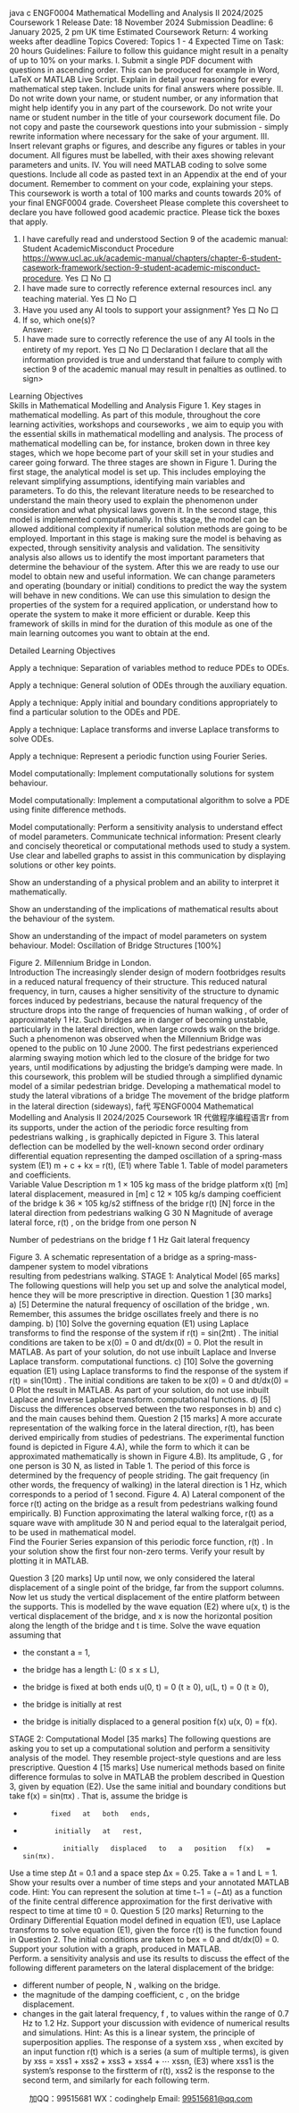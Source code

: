 java c
ENGF0004   Mathematical   Modelling and Analysis   II 
2024/2025 
Coursework   1 
Release Date:  18   November   2024
Submission Deadline: 6   January   2025,   2   pm   UK   time
Estimated Coursework Return:  4 working   weeks   after   deadline
Topics Covered:  Topics   1 - 4
Expected Time on Task:  20   hours
Guidelines: 
Failure to follow this guidance might result in a penalty of up to 10% on your marks. 
I.                Submit   a single PDF document with   questions   in   ascending   order.   This   can   be   produced   for   example   in   Word,   LaTeX   or   MATLAB   Live   Script.   Explain   in   detail   your   reasoning   for   every   mathematical step taken. Include units for final answers where   possible.
II. Do not write   down   your   name,   or   student   number,   or   any   information   that   might   help   identify   you in any part of   the coursework. Do not write your name or student number in the title   of   your   coursework    document    file. Do not copy      and      paste    the      coursework      questions      into      your   submission   - simply   rewrite   information   where   necessary   for   the   sake   of   your   argument.
III.                Insert    relevant    graphs    or   figures,   and   describe   any   figures   or   tables    in   your   document.   All
figures   must   be labelled, with their axes showing relevant parameters and units.
IV.                You will   need MATLAB coding to   solve   some   questions.   Include all code as pasted text in   an Appendix at the end of your document. Remember to comment on your code, explaining your steps.
This   coursework   is   worth   a   total   of   100 marks   and   counts   towards   20% of   your   final   ENGF0004   grade.
Coversheet 
Please complete this coversheet to declare you have followed good academic practice. Please tick the boxes that apply. 
1.   I   have carefully   read and   understood Section 9   of the   academic   manual:   Student   AcademicMisconduct   Procedure https://www.ucl.ac.uk/academic-manual/chapters/chapter-6-student-casework-framework/section-9-student-academic-misconduct-procedure. 
Yes 口 No 口 
2.   I   have   made sure to correctly   reference   external   resources   incl. any   teaching   material.
Yes 口 No 口 
3.   Have   you   used   any   AI   tools   to   support   your   assignment?
Yes 口 No 口 
4.   If   so, which   one(s)?  
Answer:   
5.   I   have   made sure to correctly reference the use of any AI tools in the entirety of my report.
Yes 口 No 口
Declaration 
I declare that all the   information   provided   is true and   understand   that   failure   to   comply   with   section
9 of the academic   manual   may   result   in   penalties as outlined.  to sign>


Learning Objectives  
Skills   in   Mathematical   Modelling and Analysis 
Figure 1. Key stages in mathematical modelling.  As   part   of this   module,   throughout   the   core   learning   activities, workshops   and   courseworks   ,   we   aim   to   equip   you   with   the   essential   skills   in   mathematical   modelling   and   analysis.   The   process   of   mathematical   modelling   can   be,   for   instance,   broken   down   in   three   key   stages,   which we   hope become part of your skill set   in your studies   and   career going   forward. The three stages are shown   in   Figure   1.   During the first   stage,   the   analytical   model   is   set   up.   This   includes   employing the   relevant simplifying assumptions,   identifying   main   variables   and   parameters. To do this, the relevant literature needs to   be   researched to   understand the   main   theory   used to   explain the   phenomenon   under   consideration   and what   physical   laws   govern   it. In the second stage, this   model   is   implemented computationally.   In this   stage,   the   model   can   be   allowed   additional   complexity   if   numerical   solution   methods   are   going   to   be   employed.   Important   in this stage   is   making sure the   model   is   behaving as   expected,   through   sensitivity   analysis   and validation. The   sensitivity   analysis   also   allows   us to   identify the   most   important   parameters that determine the behaviour of the system. After   this   we   are   ready   to   use   our   model   to   obtain   new   and   useful   information. We   can   change   parameters   and   operating   (boundary   or   initial)   conditions   to   predict   the   way   the   system   will   behave   in   new   conditions. We   can   use this simulation to design   the   properties   of   the   system   for a   required application, or   understand   how to   operate   the   system   to   make   it   more   efficient   or durable. 
Keep   this   framework   of   skills   in   mind   for   the   duration   of   this   module   as   one   of   the   main   learning outcomes you want to obtain at   the   end.


Detailed Learning Objectives  

Apply a technique: Separation of variables method to reduce PDEs to ODEs. 

Apply a technique: General solution of ODEs through the auxiliary equation. 

Apply a technique: Apply initial and boundary conditions appropriately to find a particular solution to the ODEs and PDE. 

Apply a technique: Laplace transforms and inverse Laplace transforms to solve ODEs. 

Apply a technique: Represent a periodic function using Fourier Series. 

Model       computationally:       Implement       computationally       solutions for       system behaviour. 

Model computationally: Implement a computational algorithm to solve a PDE using finite difference methods. 

Model computationally: Perform a sensitivity analysis to understand effect of model parameters. 
Communicate technical information: Present clearly and concisely theoretical or computational methods used to study a system. Use clear and labelled graphs to assist in this communication by displaying solutions or other key points. 

Show an understanding of a physical problem and an ability to interpret it mathematically. 

Show an understanding of the implications of mathematical results about the behaviour of the system. 

Show an understanding of    the       impact of model       parameters on system behaviour. 
Model: Oscillation of Bridge Structures [100%]  

Figure 2. Millennium Bridge in London.  
Introduction  The increasingly slender design of modern footbridges   results in   a   reduced   natural   frequency   of   their   structure.   This   reduced   natural   frequency,   in   turn,   causes   a   higher   sensitivity   of the   structure   to   dynamic   forces   induced   by   pedestrians,   because   the   natural   frequency   of   the   structure   drops   into   the   range   of frequencies   of   human   walking   ,   of order   of   approximately    1   Hz. Such   bridges   are   in   danger   of   becoming   unstable, particularly   in   the   lateral   direction, when   large crowds walk on the   bridge. Such a   phenomenon was observed when the   Millennium   Bridge was opened to the   public   on   10   June   2000.   The   first   pedestrians   experienced   alarming   swaying   motion   which   led   to   the   closure of the bridge for two years, until modifications by   adjusting the   bridge’s   damping were   made. 
In   this   coursework, this   problem   will   be   studied   through   a   simplified   dynamic   model   of   a   similar   pedestrian   bridge. 
Developing a mathematical model to study the lateral vibrations of a bridge  The   movement of the   bridge   platform   in the   lateral direction   (sideways), fa代 写ENGF0004 Mathematical Modelling and Analysis II 2024/2025 Coursework 1R
代做程序编程语言r from   its supports,   under the action of the periodic force resulting from pedestrians walking   , is graphically depicted   in   Figure   3. 
This   lateral   deflection   can   be   modelled   by   the   well-known   second   order   ordinary   differential   equation   representing the damped oscillation of a spring-mass system   (E1) m  +   c  + kx   =   r(t),                                                                                                                                              (E1) 
where 
Table 1. Table of model parameters and coefficients.  
Variable 
Value 
Description 
m 
1 × 105 kg 
mass of the bridge platform 
x(t) 
[m] 
lateral displacement, measured in [m] 
c 
12 × 105 kg/s 
damping coefficient of the bridge 
k 
36 × 105 kg/s2 
stiffness of the bridge 
r(t) 
[N] 
force in the lateral direction from pedestrians walking 
G 
30 N 
Magnitude of average lateral force, r(t) , on the bridge from one person 
N 

Number of pedestrians on the bridge 
f 
1 Hz 
Gait lateral frequency 

Figure 3. A schematic representation of a bridge as a spring-mass-dampener system to model vibrations  
resulting from pedestrians walking.  STAGE 1: Analytical Model [65 marks]  
The following questions will help you set up and solve the analytical model,   hence they will   be   more   prescriptive   in direction. 
Question 1 [30 marks]  
a)         [5]   Determine   the   natural   frequency   of   oscillation   of   the   bridge   ,   wn.   Remember,   this   assumes the bridge oscillates freely and there   is   no   damping. 
b)         [10] Solve   the   governing   equation   (E1)   using   Laplace   transforms   to   find   the   response of   the   system   if   r(t)   =   sin(2πt)   .   The   initial   conditions   are   taken   to   be   x(0)   =   0      and dt/dx(0)   =   0. Plot   the   result   in   MATLAB. As   part   of   your   solution, do   not   use   inbuilt   Laplace and   Inverse   Laplace transform. computational functions. 
c)       [10] Solve   the   governing   equation   (E1)   using   Laplace   transforms   to   find   the   response of   the   system   if   r(t)   =   sin(10πt)   .   The   initial   conditions   are   taken   to   be   x(0)   =   0    and dt/dx(0) =   0      Plot   the   result   in   MATLAB. As   part   of   your   solution, do   not   use   inbuilt   Laplace and   Inverse   Laplace transform. computational functions. 
d)         [5]   Discuss   the   differences   observed   between   the   two   responses   in   b)   and   c)   and   the main causes   behind them. 
Question 2 [15 marks]  A   more   accurate   representation   of   the   walking   force   in   the   lateral   direction,   r(t),   has   been   derived   empirically from   studies   of   pedestrians.   The   experimental function found   is   depicted   in   Figure   4.A),   while   the   form   to   which   it   can   be   approximated   mathematically   is   shown   in   Figure   4.B).   Its   amplitude,   G   ,   for   one   person   is   30   N,   as   listed   in   Table   1.   The   period   of   this force   is   determined   by   the   frequency   of   people   striding.   The   gait   frequency   (in   other words,   the   frequency   of walking)   in   the   lateral   direction   is   1   Hz, which   corresponds   to   a   period   of   1   second. 
Figure 4. A) Lateral component of the force r(t) acting on the bridge as a result from pedestrians walking found empirically. B) Function approximating the lateral walking force, r(t) as a square wave with amplitude 30 N and period equal to the lateralgait period, to be used in mathematical model.  
Find   the   Fourier   Series   expansion   of this   periodic force   function,   r(t)   .   In   your   solution   show   the first four non-zero terms. Verify your result   by   plotting   it   in   MATLAB.


Question 3 [20 marks]  Up   until   now, we   only   considered the   lateral   displacement   of a   single   point   of the   bridge, far   from   the   support   columns.   Now   let   us   study   the   vertical   displacement   of the   entire   platform   between the supports. 
This   is   modelled   by the wave equation (E2) 
where   u(x, t)   is   the   vertical   displacement   of   the   bridge,   and   x    is   now   the   horizontal   position   along   the   length   of   the   bridge   and   t      is   time. 
Solve the wave equation assuming that 
-    the   constant   a      =   1, 
-    the   bridge   has   a   length   L:   (0   ≤   x    ≤   L), 
-    the   bridge   is   fixed   at   both   ends 
u(0, t)   =   0            (t   ≥   0), 
u(L, t)   =   0            (t   ≥   0), 
-    the   bridge   is   initially   at   rest 

-    the bridge is   initially   displaced to   a   general   position f(x) 
u(x, 0)   = f(x).

STAGE 2: Computational Model [35 marks]  The   following   questions   are   asking   you   to   set   up   a   computational   solution   and   perform   a   sensitivity      analysis      of      the         model.    They         resemble      project-style      questions      and      are         less prescriptive. 
Question 4 [15 marks]  Use   numerical   methods   based on finite difference formulas to   solve   in   MATLAB   the   problem   described   in   Question   3, given   by   equation   (E2). Use   the   same   initial   and   boundary   conditions but   take   f(x)   =   sin(πx)   . That   is, assume   the   bridge   is 
-            fixed   at   both   ends, 
-             initially   at   rest, 
-               initially   displaced   to   a   position   f(x)   =   sin(πx). 
Use   a   time   step   Δt   =   0.1 and   a   space   step   Δx   =   0.25. Take   a   =   1   and   L   =   1. Show   your   results over a   number of time steps and your annotated   MATLAB code. 
Hint: You   can   represent   the   solution   at   time   t−1 =   (−Δt)      as   a   function   of   the   finite   central difference   approximation   for   the   first   derivative   with   respect   to   time   at   time   t0       =   0. 
Question 5 [20 marks]  Returning   to   the   Ordinary   Differential   Equation   model   defined   in   equation   (E1),   use   Laplace 
transforms   to   solve   equation   (E1), given   the   force   r(t)   is   the   function   found   in   Question   2. The initial   conditions   are   taken   to   bex  =   0   and dt/dx(0) =   0. Support your solution with a graph, produced in MATLAB.  
Perform. a sensitivity analysis and use its results to discuss the effect of the following different parameters on the lateral displacement of the bridge: 
-    different   number   of   people, N   , walking   on   the   bridge. 
-    the   magnitude of the damping coefficient, c   , on the   bridge   displacement. 
-    changes   in   the   gait   lateral   frequency, f   , to   values   within   the   range   of   0.7   Hz   to   1.2   Hz. 
Support your discussion with evidence of numerical results and simulations.  Hint:   As   this   is   a   linear   system,   the   principle   of   superposition   applies.   The   response   of   a   system xss , when excited by an input function r(t) which is   a   series   (a   sum   of   multiple terms),   is   given   by xss      =   xss1    + xss2    + xss3    + xss4    + ⋯ xssn,                                                                                                                                     (E3) 
where   xss1    is   the   system’s   response   to   the   firstterm   of   r(t), xss2    is   the   response   to   the   second   term, and similarly for each following term. 

         
加QQ：99515681  WX：codinghelp  Email: 99515681@qq.com
